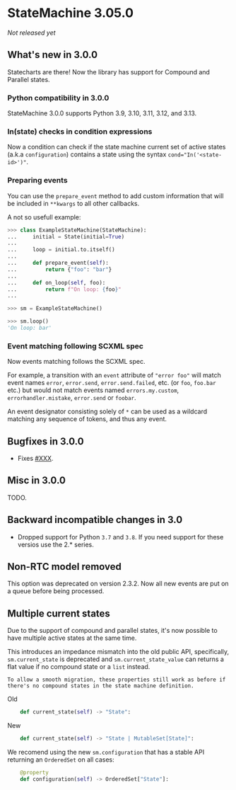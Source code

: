 # StateMachine 3.05.0

*Not released yet*

## What's new in 3.0.0

Statecharts are there! Now the library has support for Compound and Parallel states.

### Python compatibility in 3.0.0

StateMachine 3.0.0 supports Python 3.9, 3.10, 3.11, 3.12, and 3.13.

### In(state) checks in condition expressions

Now a condition can check if the state machine current set of active states (a.k.a `configuration`) contains a state using the syntax  `cond="In('<state-id>')"`.

### Preparing events

You can use the `prepare_event` method to add custom information
that will be included in `**kwargs` to all other callbacks.

A not so usefull example:

```py
>>> class ExampleStateMachine(StateMachine):
...     initial = State(initial=True)
...
...     loop = initial.to.itself()
...
...     def prepare_event(self):
...         return {"foo": "bar"}
...
...     def on_loop(self, foo):
...         return f"On loop: {foo}"
...

>>> sm = ExampleStateMachine()

>>> sm.loop()
'On loop: bar'

```

### Event matching following SCXML spec

Now events matching follows the SCXML spec.

For example, a transition with an `event` attribute of `"error foo"` will match event names `error`, `error.send`, `error.send.failed`, etc. (or `foo`, `foo.bar` etc.)
but would not match events named `errors.my.custom`, `errorhandler.mistake`, `error.send` or `foobar`.

An event designator consisting solely of `*` can be used as a wildcard matching any sequence of tokens, and thus any event.


## Bugfixes in 3.0.0

- Fixes [#XXX](https://github.com/fgmacedo/python-statemachine/issues/XXX).

## Misc in 3.0.0

TODO.

## Backward incompatible changes in 3.0

- Dropped support for Python `3.7` and `3.8`. If you need support for these versios use the 2.* series.


## Non-RTC model removed

This option was deprecated on version 2.3.2. Now all new events are put on a queue before being processed.


## Multiple current states

Due to the support of compound and parallel states, it's now possible to have multiple active states at the same time.

This introduces an impedance mismatch into the old public API, specifically, `sm.current_state` is deprecated and `sm.current_state_value` can returns a flat value if no compound state or a `list` instead.

```{note}
To allow a smooth migration, these properties still work as before if there's no compound states in the state machine definition.
```

Old

```py
    def current_state(self) -> "State":
```

New

```py
    def current_state(self) -> "State | MutableSet[State]":
```

We recomend using the new `sm.configuration` that has a stable API returning an `OrderedSet` on all cases:

```py
    @property
    def configuration(self) -> OrderedSet["State"]:
```
